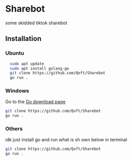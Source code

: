 # Sharebot
some skidded tiktok sharebot


## Installation


### Ubuntu
```bash
  sudo apt update
  sudo apt install golang-go
  git clone https://github.com/Qoft/Sharebot
  go run .
```


### Windows
Go to the [Go download page](https://go.dev/dl/)
```bash
git clone https://github.com/Qoft/Sharebot
go run .
```

### Others
idk just install go and run what is sh own below in terminal
```bash
git clone https://github.com/Qoft/Sharebot
go run .
```
